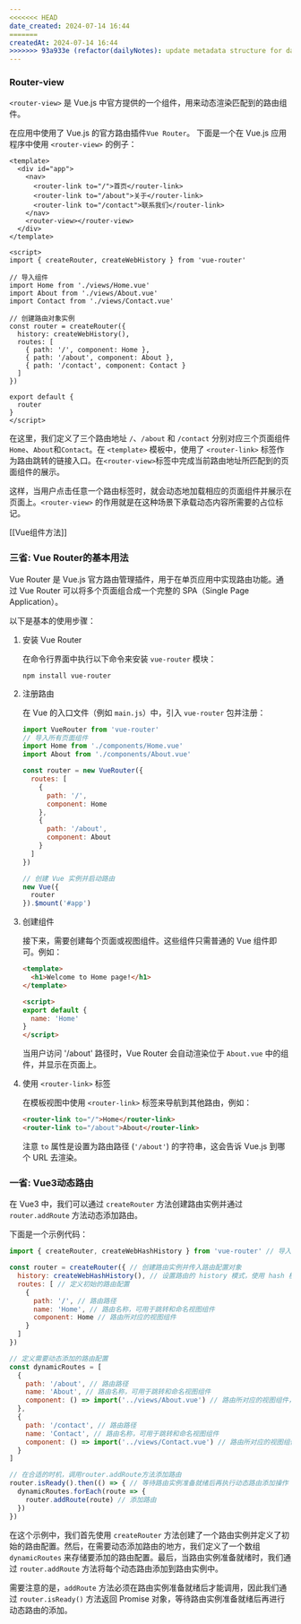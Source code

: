 ```yaml
---
<<<<<<< HEAD
date_created: 2024-07-14 16:44
=======
createdAt: 2024-07-14 16:44
>>>>>>> 93a933e (refactor(dailyNotes): update metadata structure for daily notes)
---
```


### Router-view

`<router-view>` 是 Vue.js 中官方提供的一个组件，用来动态渲染匹配到的路由组件。

在应用中使用了 Vue.js 的官方路由插件`Vue Router`。
下面是一个在 Vue.js 应用程序中使用 `<router-view>` 的例子：

```vue
<template>
  <div id="app">
    <nav>
      <router-link to="/">首页</router-link>
      <router-link to="/about">关于</router-link>
      <router-link to="/contact">联系我们</router-link>
    </nav>
    <router-view></router-view>
  </div>
</template>

<script>
import { createRouter, createWebHistory } from 'vue-router'

// 导入组件
import Home from './views/Home.vue'
import About from './views/About.vue'
import Contact from './views/Contact.vue'

// 创建路由对象实例
const router = createRouter({
  history: createWebHistory(),
  routes: [
    { path: '/', component: Home },
    { path: '/about', component: About },
    { path: '/contact', component: Contact }
  ]
})

export default {
  router
}
</script>
```

在这里，我们定义了三个路由地址 `/`、`/about` 和 `/contact` 分别对应三个页面组件 `Home`、`About`和`Contact`。在 `<template>` 模板中，使用了 `<router-link>` 标签作为路由跳转的链接入口。在`<router-view>`标签中完成当前路由地址所匹配到的页面组件的展示。

这样，当用户点击任意一个路由标签时，就会动态地加载相应的页面组件并展示在页面上。`<router-view>` 的作用就是在这种场景下承载动态内容所需要的占位标记。

[[Vue组件方法]]

### 三省: Vue Router的基本用法

Vue Router 是 Vue.js 官方路由管理插件，用于在单页应用中实现路由功能。通过 Vue Router 可以将多个页面组合成一个完整的 SPA（Single Page Application）。

以下是基本的使用步骤：

1. 安装 Vue Router

   在命令行界面中执行以下命令来安装 `vue-router` 模块：

   ```
   npm install vue-router
   ```

2. 注册路由

   在 Vue 的入口文件（例如 `main.js`）中，引入 `vue-router` 包并注册：

   ```javascript
   import VueRouter from 'vue-router'
   // 导入所有页面组件
   import Home from './components/Home.vue'
   import About from './components/About.vue'

   const router = new VueRouter({
     routes: [
       {
         path: '/',
         component: Home
       },
       {
         path: '/about',
         component: About
       }
     ]
   })

   // 创建 Vue 实例并启动路由
   new Vue({
     router
   }).$mount('#app')
   ```



3. 创建组件

   接下来，需要创建每个页面或视图组件。这些组件只需普通的 Vue 组件即可。例如：

   ```html
   <template>
     <h1>Welcome to Home page!</h1>
   </template>

   <script>
   export default {
     name: 'Home'
   }
   </script>
   ```

   当用户访问 '/about' 路径时，Vue Router 会自动渲染位于 `About.vue` 中的组件，并显示在页面上。

4. 使用 `<router-link>` 标签

   在模板视图中使用 `<router-link>` 标签来导航到其他路由，例如：

   ```html
   <router-link to="/">Home</router-link>
   <router-link to="/about">About</router-link>
   ```

   注意 `to` 属性是设置为路由路径 (`'/about'`) 的字符串，这会告诉 Vue.js 到哪个 URL 去渲染。


### 一省: Vue3动态路由

在 Vue3 中，我们可以通过 `createRouter` 方法创建路由实例并通过 `router.addRoute` 方法动态添加路由。

下面是一个示例代码：

```javascript
import { createRouter, createWebHashHistory } from 'vue-router' // 导入 Vue Router 的相关模块

const router = createRouter({ // 创建路由实例并传入路由配置对象
  history: createWebHashHistory(), // 设置路由的 history 模式，使用 hash 模式
  routes: [ // 定义初始的路由配置
    {
      path: '/', // 路由路径
      name: 'Home', // 路由名称，可用于跳转和命名视图组件
      component: Home // 路由所对应的视图组件
    }
  ]
})

// 定义需要动态添加的路由配置
const dynamicRoutes = [
  {
    path: '/about', // 路由路径
    name: 'About', // 路由名称，可用于跳转和命名视图组件
    component: () => import('../views/About.vue') // 路由所对应的视图组件，使用动态导入的方式加载
  },
  {
    path: '/contact', // 路由路径
    name: 'Contact', // 路由名称，可用于跳转和命名视图组件
    component: () => import('../views/Contact.vue') // 路由所对应的视图组件，使用动态导入的方式加载
  }
]

// 在合适的时机，调用router.addRoute方法添加路由
router.isReady().then(() => { // 等待路由实例准备就绪后再执行动态路由添加操作
  dynamicRoutes.forEach(route => {
    router.addRoute(route) // 添加路由
  })
})

```

在这个示例中，我们首先使用 `createRouter` 方法创建了一个路由实例并定义了初始的路由配置。然后，在需要动态添加路由的地方，我们定义了一个数组 `dynamicRoutes` 来存储要添加的路由配置。最后，当路由实例准备就绪时，我们通过 `router.addRoute` 方法将每个动态路由添加到路由实例中。

需要注意的是，`addRoute` 方法必须在路由实例准备就绪后才能调用，因此我们通过 `router.isReady()` 方法返回 Promise 对象，等待路由实例准备就绪后再进行动态路由的添加。
